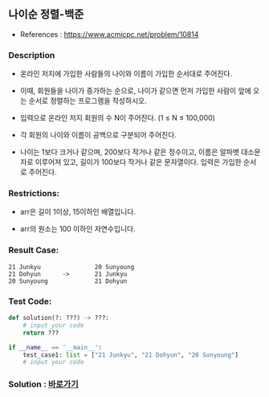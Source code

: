## 나이순 정렬-백준

* References : https://www.acmicpc.net/problem/10814

### Description

* 온라인 저지에 가입한 사람들의 나이와 이름이 가입한 순서대로 주어진다. 

* 이때, 회원들을 나이가 증가하는 순으로, 나이가 같으면 먼저 가입한 사람이 앞에 오는 순서로 정렬하는 프로그램을 작성하시오.

* 입력으로 온라인 저지 회원의 수 N이 주어진다. (1 ≤ N ≤ 100,000)

* 각 회원의 나이와 이름이 공백으로 구분되어 주어진다.

* 나이는 1보다 크거나 같으며, 200보다 작거나 같은 정수이고, 이름은 알파벳 대소문자로 이루어져 있고, 길이가 100보다 작거나 같은 문자열이다. 입력은 가입한 순서로 주어진다.


### Restrictions:

* arr은 길이 1이상, 15이하인 배열입니다.

* arr의 원소는 100 이하인 자연수입니다.


### Result Case:
```
21 Junkyu               20 Sunyoung   
21 Dohyun      ->       21 Junkyu
20 Sunyoung             21 Dohyun 
```

### Test Code:
```python
def solution(?: ???) -> ???:
    # input your code
    return ???

if __name__ == '__main__':
    test_case1: list = ["21 Junkyu", "21 Dohyun", "20 Sunyoung"]
    # input your code
```

### Solution : [바로가기](https://github.com/takhyun12/Algorithm-Essential-Training/blob/main/Solutions/lcm.py)
